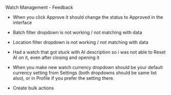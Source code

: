 Watch Management - Feedback

- When you click Approve it should change the status to Approved in the interface
- Batch filter dropdown is not working / not matching with data
- Location filter dropdown is not working / not matching with data
- Had a watch that got stuck with AI description so i was not able to Reset AI on it, even after closing and opening it
- When you make new watch currency dropdown should be your default currency setting from Settings (both dropdowns should be same list also), or in Profile if you prefer the setting there.

- Create bulk actions
